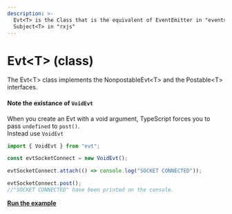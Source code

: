 ```yaml
---
description: >-
  Evt<T> is the Class that is the equivalent of EventEmitter in "events" and
  Subject<T> in "rxjs"
---
```


# Evt&lt;T&gt; \(class\)

The Evt&lt;T&gt; class implements the NonpostableEvt&lt;T&gt; and the Postable&lt;T&gt; interfaces.

#### Note the existance of `VoidEvt`

When you create an Evt with a void argument, TypeScript forces you to pass `undefined` to `post()`.  
Instead use `VoidEvt`

```typescript
import { VoidEvt } from "evt";

const evtSocketConnect = new VoidEvt();

evtSocketConnect.attach(() => console.log("SOCKET CONNECTED"));

evtSocketConnect.post();
//"SOCKET CONNECTED" have been printed on the console.
```

[**Run the example**](https://stackblitz.com/edit/evt-bcu8ba?embed=1&file=index.ts&hideExplorer=1)


